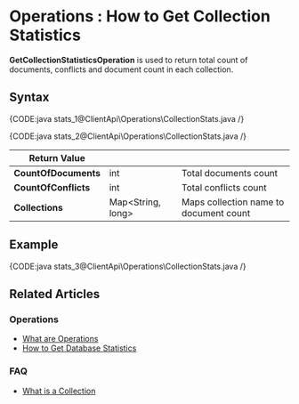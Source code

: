 ﻿# Operations : How to Get Collection Statistics

**GetCollectionStatisticsOperation** is used to return total count of documents, conflicts and document count in each collection.

## Syntax

{CODE:java stats_1@ClientApi\Operations\CollectionStats.java /}

{CODE:java stats_2@ClientApi\Operations\CollectionStats.java /}

| Return Value | | |
| ------------- | ----- | ---- |
| **CountOfDocuments** | int | Total documents count |
| **CountOfConflicts** | int | Total conflicts count |
| **Collections** | Map&lt;String, long&gt; | Maps collection name to document count |

## Example

{CODE:java stats_3@ClientApi\Operations\CollectionStats.java /}

## Related Articles

### Operations

- [What are Operations](../../../client-api/operations/what-are-operations)
- [How to Get Database Statistics](../../../client-api/operations/maintenance/get-statistics)

### FAQ

- [What is a Collection](../../../client-api/faq/what-is-a-collection)
